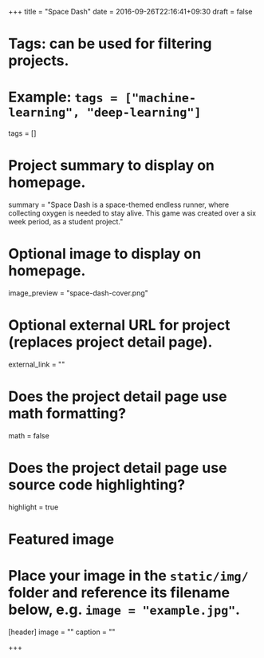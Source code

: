 +++
title = "Space Dash"
date = 2016-09-26T22:16:41+09:30
draft = false

# Tags: can be used for filtering projects.
# Example: `tags = ["machine-learning", "deep-learning"]`
tags = []

# Project summary to display on homepage.
summary = "Space Dash is a space-themed endless runner, where collecting oxygen is needed to stay alive. This game was created over a six week period, as a student project."

# Optional image to display on homepage.
image_preview = "space-dash-cover.png"

# Optional external URL for project (replaces project detail page).
external_link = ""

# Does the project detail page use math formatting?
math = false

# Does the project detail page use source code highlighting?
highlight = true

# Featured image
# Place your image in the `static/img/` folder and reference its filename below, e.g. `image = "example.jpg"`.
[header]
image = ""
caption = ""

+++
